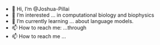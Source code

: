 - 👋 Hi, I’m @Joshua-Pillai
- 🔭 I’m interested ... in computational biology and biophysics
- 🌱 I’m currently learning ... about language models.
- 📫 How to reach me: ...through
- 📫 How to reach me ... 

